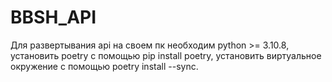 # BBSH_API
Для развертывания api на своем пк необходим python >= 3.10.8,
установить poetry с помощью pip install poetry,
установить виртуальное окружение с помощью poetry install --sync.

